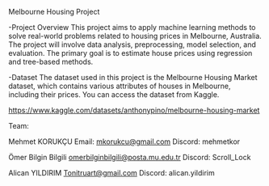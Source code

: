 Melbourne Housing Project

-Project Overview
This project aims to apply machine learning methods to solve real-world problems related to housing prices in Melbourne, Australia. The project will involve data analysis, preprocessing, model selection, and evaluation. The primary goal is to estimate house prices using regression and tree-based methods.

-Dataset
The dataset used in this project is the Melbourne Housing Market dataset, which contains various attributes of houses in Melbourne, including their prices. You can access the dataset from Kaggle.

https://www.kaggle.com/datasets/anthonypino/melbourne-housing-market 

Team:

Mehmet KORUKÇU
Email: mkorukcu@gmail.com
Discord: mehmetkor

Ömer Bilgin Bilgili
omerbilginbilgili@posta.mu.edu.tr
Discord: Scroll_Lock

Alican YILDIRIM 
Tonitruart@gmail.com
Discord: alican.yildirim
